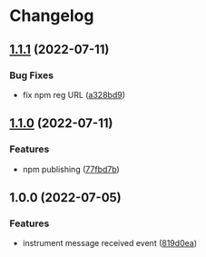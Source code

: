 # Changelog

## [1.1.1](https://github.com/tommbee/opentelemetry-instrumentation-gcp-pubsub/compare/v1.1.0...v1.1.1) (2022-07-11)


### Bug Fixes

* fix npm reg URL ([a328bd9](https://github.com/tommbee/opentelemetry-instrumentation-gcp-pubsub/commit/a328bd96724444f236169776e1118519062c5cf4))

## [1.1.0](https://github.com/tommbee/opentelemetry-instrumentation-gcp-pubsub/compare/v1.0.0...v1.1.0) (2022-07-11)


### Features

* npm publishing ([77fbd7b](https://github.com/tommbee/opentelemetry-instrumentation-gcp-pubsub/commit/77fbd7bcda4c2f5091aaf6f8103c5fdf78c02d82))

## 1.0.0 (2022-07-05)


### Features

* instrument message received event ([819d0ea](https://github.com/tommbee/opentelemetry-instrumentation-gcp-pubsub/commit/819d0ea7fc8116c42580a51c399f810f1aa86be2))

